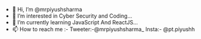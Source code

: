 - 👋 Hi, I’m @mrpiyushsharma
- 👀 I’m interested in Cyber Security and Coding...
- 🌱 I’m currently learning JavaScript And ReactJS...
- 📫 How to reach me :- Tweeter:-@mrpiyushsharma_
                        Insta:- @pt.piyushh

<!---
mrpiyushsharma/mrpiyushsharma is a ✨ special ✨ repository because its `README.md` (this file) appears on your GitHub profile.
You can click the Preview link to take a look at your changes.
--->
